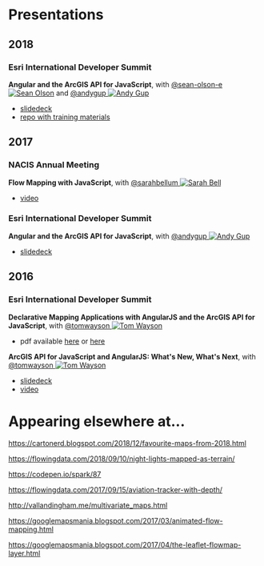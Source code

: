 # Presentations

## 2018

### Esri International Developer Summit

**Angular and the ArcGIS API for JavaScript**, with [@sean-olson-e ![Sean Olson](https://avatars0.githubusercontent.com/u/20913701?v=4&s=30)](https://github.com/sean-olson-e) and [@andygup ![Andy Gup](https://avatars3.githubusercontent.com/u/510440?v=3&s=30)](https://github.com/andygup)
  - [slidedeck](https://sean-olson-e.github.io/Angular-and-the-ArcGIS-API-for-JavaScript)
  - [repo with training materials](https://github.com/sean-olson-e/Angular-and-the-ArcGIS-API-for-JavaScript)

## 2017

### NACIS Annual Meeting

**Flow Mapping with JavaScript**, with [@sarahbellum ![Sarah Bell](https://avatars2.githubusercontent.com/u/10340962?v=3&s=30)](https://github.com/sarahbellum)
  - [video](https://www.youtube.com/watch?v=cRPx-BfBtv0)

### Esri International Developer Summit

**Angular and the ArcGIS API for JavaScript**, with [@andygup ![Andy Gup](https://avatars3.githubusercontent.com/u/510440?v=3&s=30)](https://github.com/andygup)
  - [slidedeck](https://jwasilgeo.github.io/presentations/2017/angular-and-the-arcgis-api-for-javascript)

## 2016

### Esri International Developer Summit

**Declarative Mapping Applications with AngularJS and the ArcGIS API for JavaScript**, with [@tomwayson ![Tom Wayson](https://avatars2.githubusercontent.com/u/662944?v=3&s=30)](https://github.com/tomwayson/)
  - pdf available [here](https://github.com/jwasilgeo/presentations/blob/master/2016/Declarative%20Mapping%20Applications%20with%20AngularJS%20and%20the%20ArcGIS%20API%20for%20JavaScript.pdf) or [here](http://proceedings.esri.com/library/userconf/devsummit16/papers/dev_int_193.pdf)

**ArcGIS API for JavaScript and AngularJS: What's New, What's Next**, with [@tomwayson ![Tom Wayson](https://avatars2.githubusercontent.com/u/662944?v=3&s=30)](https://github.com/tomwayson/)
  - [slidedeck](https://jwasilgeo.github.io/esri-jsapi-and-angular-whats-next-dev-summit-2016)
  - [video](https://video.esri.com/watch/5030/arcgis-api-for-javascript-and-angularjs-whats-new_comma_-whats-next_)

# Appearing elsewhere at...

https://cartonerd.blogspot.com/2018/12/favourite-maps-from-2018.html

https://flowingdata.com/2018/09/10/night-lights-mapped-as-terrain/

https://codepen.io/spark/87

https://flowingdata.com/2017/09/15/aviation-tracker-with-depth/

http://vallandingham.me/multivariate_maps.html

https://googlemapsmania.blogspot.com/2017/03/animated-flow-mapping.html

https://googlemapsmania.blogspot.com/2017/04/the-leaflet-flowmap-layer.html
